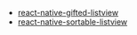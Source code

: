 - [react-native-gifted-listview](https://github.com/FaridSafi/react-native-gifted-listview)
- [react-native-sortable-listview](https://github.com/deanmcpherson/react-native-sortable-listview)
